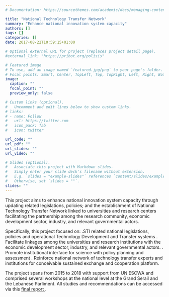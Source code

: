 ```yaml
---
# Documentation: https://sourcethemes.com/academic/docs/managing-content/

title: "National Technology Transfer Network"
summary: "Enhance national innovation system capacity"
authors: []
tags: []
categories: []
date: 2017-08-22T10:59:15+01:00

# Optional external URL for project (replaces project detail page).
#external_link: "https://pribot.org/polisis"

# Featured image
# To use, add an image named `featured.jpg/png` to your page's folder.
# Focal points: Smart, Center, TopLeft, Top, TopRight, Left, Right, BottomLeft, Bottom, BottomRight.
image:
  caption: ""
  focal_point: ""
  preview_only: false

# Custom links (optional).
#   Uncomment and edit lines below to show custom links.
# links:
# - name: Follow
#   url: https://twitter.com
#   icon_pack: fab
#   icon: twitter

url_code: ""
url_pdf: ""
url_slides: ""
url_video: ""

# Slides (optional).
#   Associate this project with Markdown slides.
#   Simply enter your slide deck's filename without extension.
#   E.g. `slides = "example-slides"` references `content/slides/example-slides.md`.
#   Otherwise, set `slides = ""`.
slides: ""
---
```



This project aims to enhance national innovation system capacity through updating related legislations, policies; and the establishment of National Technology Transfer Network linked to universities and research centers facilitating the partnership among the research community, economic development sector, industry, and relevant governmental actors. 

Specifically, this project focused on:
.STI related national legislations, policies and operational Technology Development and Transfer systems
. Facilitate linkages among the universities and research institutions with the economic development sector, industry, and relevant governmental actors.
. Promote institutional interface for science with policy planning and assessment
. Reinforce national network of technology transfer experts and institutions for conceivable sustained exchange and cooperation platform.

The project spans from 2015 to 2018 with support from UN ESCWA and comprised several workshops at the national level at the Grand Serail and the Lebanese Parliment.
All studies and recommendations can be accessed via this <a href="https://www.dropbox.com/s/88hqff3cab7iprk/National%20Technology%20Development%20and%20Transfer%20System%20in%20Lebanon.pdf?dl=0">final report </a>.
